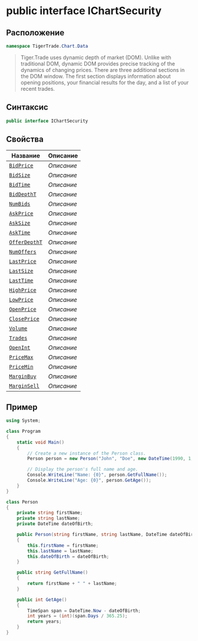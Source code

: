 
# public interface IChartSecurity
## Расположение
```csharp
namespace TigerTrade.Chart.Data
```



> Tiger.Trade uses dynamic depth of market (DOM). Unlike with traditional DOM, dynamic DOM provides precise tracking of the dynamics of changing prices. There are three additional sections in the DOM window. The first section displays information about opening positions, your financial results for the day, and a list of your recent trades.

## Синтаксис
```csharp
public interface IChartSecurity
```


## Свойства
| Название | Описание |
| --- | --- |
| [`BidPrice`](./IChartSecurity.cs/svoistva/BidPrice.md) | *Описание* |
| [`BidSize`](./IChartSecurity.cs/svoistva/BidSize.md) | *Описание* |
| [`BidTime`](./IChartSecurity.cs/svoistva/BidTime.md) | *Описание* |
| [`BidDepthT`](./IChartSecurity.cs/svoistva/BidDepthT.md) | *Описание* |
| [`NumBids`](./IChartSecurity.cs/svoistva/NumBids.md) | *Описание* |
| [`AskPrice`](./IChartSecurity.cs/svoistva/AskPrice.md) | *Описание* |
| [`AskSize`](./IChartSecurity.cs/svoistva/AskSize.md) | *Описание* |
| [`AskTime`](./IChartSecurity.cs/svoistva/AskTime.md) | *Описание* |
| [`OfferDepthT`](./IChartSecurity.cs/svoistva/OfferDepthT.md) | *Описание* |
| [`NumOffers`](./IChartSecurity.cs/svoistva/NumOffers.md) | *Описание* |
| [`LastPrice`](./IChartSecurity.cs/svoistva/LastPrice.md) | *Описание* |
| [`LastSize`](./IChartSecurity.cs/svoistva/LastSize.md) | *Описание* |
| [`LastTime`](./IChartSecurity.cs/svoistva/LastTime.md) | *Описание* |
| [`HighPrice`](./IChartSecurity.cs/svoistva/HighPrice.md) | *Описание* |
| [`LowPrice`](./IChartSecurity.cs/svoistva/LowPrice.md) | *Описание* |
| [`OpenPrice`](./IChartSecurity.cs/svoistva/OpenPrice.md) | *Описание* |
| [`ClosePrice`](./IChartSecurity.cs/svoistva/ClosePrice.md) | *Описание* |
| [`Volume`](./IChartSecurity.cs/svoistva/Volume.md) | *Описание* |
| [`Trades`](./IChartSecurity.cs/svoistva/Trades.md) | *Описание* |
| [`OpenInt`](./IChartSecurity.cs/svoistva/OpenInt.md) | *Описание* |
| [`PriceMax`](./IChartSecurity.cs/svoistva/PriceMax.md) | *Описание* |
| [`PriceMin`](./IChartSecurity.cs/svoistva/PriceMin.md) | *Описание* |
| [`MarginBuy`](./IChartSecurity.cs/svoistva/MarginBuy.md) | *Описание* |
| [`MarginSell`](./IChartSecurity.cs/svoistva/MarginSell.md) | *Описание* |


## Пример
```csharp
using System;

class Program
{
    static void Main()
    {
        // Create a new instance of the Person class.
        Person person = new Person("John", "Doe", new DateTime(1990, 1, 1));

        // Display the person's full name and age.
        Console.WriteLine("Name: {0}", person.GetFullName());
        Console.WriteLine("Age: {0}", person.GetAge());
    }
}

class Person
{
    private string firstName;
    private string lastName;
    private DateTime dateOfBirth;

    public Person(string firstName, string lastName, DateTime dateOfBirth)
    {
        this.firstName = firstName;
        this.lastName = lastName;
        this.dateOfBirth = dateOfBirth;
    }

    public string GetFullName()
    {
        return firstName + " " + lastName;
    }

    public int GetAge()
    {
        TimeSpan span = DateTime.Now - dateOfBirth;
        int years = (int)(span.Days / 365.25);
        return years;
    }
}
```

